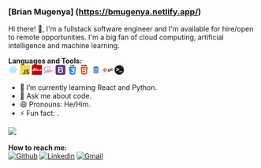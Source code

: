 ### [Brian Mugenya] (https://bmugenya.netlify.app/)

Hi there! 👋, I'm a fullstack software engineer and I'm available for hire/open to remote opportunities. I'm a big fan of cloud computing, artificial intelligence and machine learning.

**Languages and Tools:**  
<code><img height="20" src="https://raw.githubusercontent.com/github/explore/80688e429a7d4ef2fca1e82350fe8e3517d3494d/topics/react/react.png"></code>
<code><img height="20" src="https://raw.githubusercontent.com/github/explore/80688e429a7d4ef2fca1e82350fe8e3517d3494d/topics/javascript/javascript.png"></code>
<code><img height="20" src="https://raw.githubusercontent.com/github/explore/80688e429a7d4ef2fca1e82350fe8e3517d3494d/topics/rails/rails.png"></code>
<code><img height="20" src="https://raw.githubusercontent.com/github/explore/80688e429a7d4ef2fca1e82350fe8e3517d3494d/topics/sass/sass.png"></code>
<code><img height="20" src="https://raw.githubusercontent.com/github/explore/80688e429a7d4ef2fca1e82350fe8e3517d3494d/topics/bootstrap/bootstrap.png"></code>
<code><img height="20" src="https://raw.githubusercontent.com/github/explore/80688e429a7d4ef2fca1e82350fe8e3517d3494d/topics/css/css.png"></code>
<code><img height="20" src="https://raw.githubusercontent.com/github/explore/80688e429a7d4ef2fca1e82350fe8e3517d3494d/topics/html/html.png"></code>
<code><img height="20" src="https://raw.githubusercontent.com/github/explore/80688e429a7d4ef2fca1e82350fe8e3517d3494d/topics/sql/sql.png"></code>
<code><img height="20" src="https://raw.githubusercontent.com/github/explore/80688e429a7d4ef2fca1e82350fe8e3517d3494d/topics/git/git.png"></code>
<code><img height="20" src="https://raw.githubusercontent.com/github/explore/80688e429a7d4ef2fca1e82350fe8e3517d3494d/topics/terminal/terminal.png"></code>

- 🌱 I’m currently learning React and Python. 
- 💬 Ask me about code.
- 😄 Pronouns: He/Him.
- ⚡ Fun fact: .

<img width="50%" src="https://github-readme-stats.vercel.app/api?username=bmugenya&show_icons=true&hide_border=true" />


**How to reach me:**  
[![Github](https://img.shields.io/badge/-Github-000?style=flat&logo=Github&logoColor=white)](https://github.com/bmugenya)
[![Linkedin](https://img.shields.io/badge/-LinkedIn-blue?style=flat&logo=Linkedin&logoColor=white)](https://www.linkedin.com/in/brian-mugenya-007/)
[![Gmail](https://img.shields.io/badge/-Gmail-c14438?style=flat&logo=Gmail&logoColor=white)](mailto:bmugenya@gmail.com)
